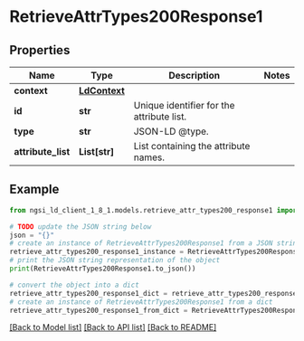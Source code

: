 # RetrieveAttrTypes200Response1


## Properties

Name | Type | Description | Notes
------------ | ------------- | ------------- | -------------
**context** | [**LdContext**](LdContext.md) |  | 
**id** | **str** | Unique identifier for the attribute list.  | 
**type** | **str** | JSON-LD @type.  | 
**attribute_list** | **List[str]** | List containing the attribute names.  | 

## Example

```python
from ngsi_ld_client_1_8_1.models.retrieve_attr_types200_response1 import RetrieveAttrTypes200Response1

# TODO update the JSON string below
json = "{}"
# create an instance of RetrieveAttrTypes200Response1 from a JSON string
retrieve_attr_types200_response1_instance = RetrieveAttrTypes200Response1.from_json(json)
# print the JSON string representation of the object
print(RetrieveAttrTypes200Response1.to_json())

# convert the object into a dict
retrieve_attr_types200_response1_dict = retrieve_attr_types200_response1_instance.to_dict()
# create an instance of RetrieveAttrTypes200Response1 from a dict
retrieve_attr_types200_response1_from_dict = RetrieveAttrTypes200Response1.from_dict(retrieve_attr_types200_response1_dict)
```
[[Back to Model list]](../README.md#documentation-for-models) [[Back to API list]](../README.md#documentation-for-api-endpoints) [[Back to README]](../README.md)


